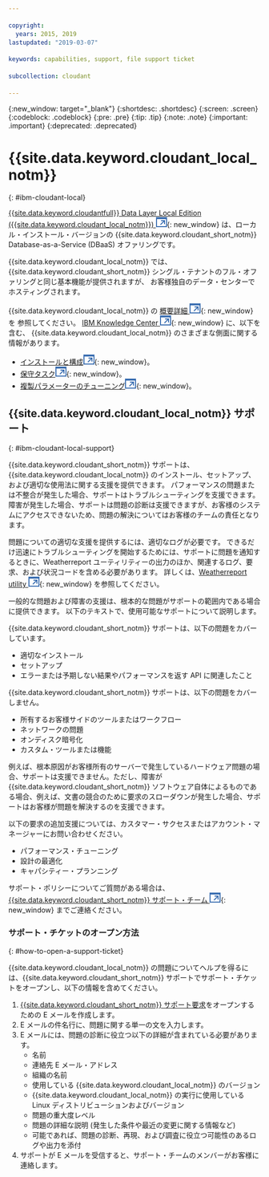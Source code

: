 ```yaml
---

copyright:
  years: 2015, 2019
lastupdated: "2019-03-07"

keywords: capabilities, support, file support ticket

subcollection: cloudant

---
```


{:new_window: target="_blank"}
{:shortdesc: .shortdesc}
{:screen: .screen}
{:codeblock: .codeblock}
{:pre: .pre}
{:tip: .tip}
{:note: .note}
{:important: .important}
{:deprecated: .deprecated}

<!-- Acrolinx: 2017-05-10 -->

# {{site.data.keyword.cloudant_local_notm}}
{: #ibm-cloudant-local}

[{{site.data.keyword.cloudantfull}} Data Layer Local Edition ({{site.data.keyword.cloudant_local_notm}}) ![外部リンク・アイコン](../images/launch-glyph.svg "外部リンク・アイコン")](https://www.ibm.com/support/knowledgecenter/SSTPQH_1.1.0/com.ibm.cloudant.local.doc/SSTPQH_1.1.0_welcome.html){: new_window} は、ローカル・インストール・バージョンの {{site.data.keyword.cloudant_short_notm}} Database-as-a-Service (DBaaS) オファリングです。

{{site.data.keyword.cloudant_local_notm}} では、{{site.data.keyword.cloudant_short_notm}} シングル・テナントのフル・オファリングと同じ基本機能が提供されますが、
お客様独自のデータ・センターでホスティングされます。

{{site.data.keyword.cloudant_local_notm}} の [概要詳細 ![外部リンク・アイコン](../images/launch-glyph.svg "外部リンク・アイコン")](https://www.ibm.com/support/knowledgecenter/en/SSTPQH_1.1.0/com.ibm.cloudant.local.install.doc/topics/clinstall_cloudant_local_overview.html){: new_window} を
参照してください。
[IBM Knowledge Center ![外部リンク・アイコン](../images/launch-glyph.svg "外部リンク・アイコン")](https://www.ibm.com/support/knowledgecenter/en/SSTPQH_1.1.0/com.ibm.cloudant.local.doc/SSTPQH_1.1.0_welcome.html){: new_window}
に、以下を含む、
{{site.data.keyword.cloudant_local_notm}} のさまざまな側面に関する情報があります。

-   [インストールと構成![外部リンク・アイコン](../images/launch-glyph.svg "外部リンク・アイコン")](https://www.ibm.com/support/knowledgecenter/en/SSTPQH_1.1.0/com.ibm.cloudant.local.install.doc/topics/clinstall_installing.html){: new_window}。
-   [保守タスク![外部リンク・アイコン](../images/launch-glyph.svg "外部リンク・アイコン")](https://www.ibm.com/support/knowledgecenter/en/SSTPQH_1.1.0/com.ibm.cloudant.local.install.doc/topics/clinstall_maintenance_tasks_overview.html){: new_window}。
-   [複製パラメーターのチューニング![外部リンク・アイコン](../images/launch-glyph.svg "外部リンク・アイコン")](https://www.ibm.com/support/knowledgecenter/en/SSTPQH_1.1.0/com.ibm.cloudant.local.install.doc/topics/clinstall_tuning_parameters_replication_cases.html){: new_window}。

## {{site.data.keyword.cloudant_local_notm}} サポート
{: #ibm-cloudant-local-support}

{{site.data.keyword.cloudant_short_notm}} サポートは、{{site.data.keyword.cloudant_local_notm}} のインストール、セットアップ、および適切な使用法に関する支援を提供できます。 パフォーマンスの問題または不整合が発生した場合、サポートはトラブルシューティングを支援できます。 障害が発生した場合、サポートは問題の診断は支援できますが、お客様のシステムにアクセスできないため、問題の解決についてはお客様のチームの責任となります。

問題についての適切な支援を提供するには、適切なログが必要です。 できるだけ迅速にトラブルシューティングを開始するためには、サポートに問題を通知するときに、Weatherreport ユーティリティーの出力のほか、関連するログ、要求、および状況コードを含める必要があります。 詳しくは、[Weatherreport utility ![外部リンク・アイコン](../images/launch-glyph.svg "外部リンク・アイコン")](https://www.ibm.com/support/knowledgecenter/SSTPQH_1.1.0/com.ibm.cloudant.local.install.doc/topics/clinstall_checking_health_cluster_with_weatherreport.html){: new_window} を参照してください。

一般的な問題および障害の支援は、根本的な問題がサポートの範囲内である場合に提供できます。 以下のテキストで、使用可能なサポートについて説明します。 

{{site.data.keyword.cloudant_short_notm}} サポートは、以下の問題をカバーしています。
- 適切なインストール
- セットアップ
- エラーまたは予期しない結果やパフォーマンスを返す API に関連したこと

{{site.data.keyword.cloudant_short_notm}} サポートは、以下の問題をカバーしません。
- 所有するお客様サイドのツールまたはワークフロー
- ネットワークの問題 
- オンディスク暗号化 
- カスタム・ツールまたは機能

例えば、根本原因がお客様所有のサーバーで発生しているハードウェア問題の場合、サポートは支援できません。ただし、障害が {{site.data.keyword.cloudant_short_notm}} ソフトウェア自体によるものである場合、例えば、文書の競合のために要求のスローダウンが発生した場合、サポートはお客様が問題を解決するのを支援できます。

以下の要求の追加支援については、カスタマー・サクセスまたはアカウント・マネージャーにお問い合わせください。
- パフォーマンス・チューニング
- 設計の最適化
- キャパシティー・プランニング

サポート・ポリシーについてご質問がある場合は、[{{site.data.keyword.cloudant_short_notm}} サポート・チーム ![外部リンク・アイコン](../images/launch-glyph.svg "外部リンク・アイコン")](mailto:support@cloudant.com){: new_window} までご連絡ください。

### サポート・チケットのオープン方法
{: #how-to-open-a-support-ticket}

{{site.data.keyword.cloudant_local_notm}} の問題についてヘルプを得るには、{{site.data.keyword.cloudant_short_notm}} サポートでサポート・チケットをオープンし、以下の情報を含めてください。

1. [{{site.data.keyword.cloudant_short_notm}} サポート要求](mailto:support@cloudant.com)をオープンするための E メールを作成します。
2. E メールの件名行に、問題に関する単一の文を入力します。
3. E メールには、問題の診断に役立つ以下の詳細が含まれている必要があります。
    - 名前
    - 連絡先 E メール・アドレス
    - 組織の名前
    - 使用している {{site.data.keyword.cloudant_local_notm}} のバージョン
    - {{site.data.keyword.cloudant_local_notm}} の実行に使用している Linux ディストリビューションおよびバージョン
    - 問題の重大度レベル
    - 問題の詳細な説明 (発生した条件や最近の変更に関する情報など)
    - 可能であれば、問題の診断、再現、および調査に役立つ可能性のあるログや出力を添付
4. サポートが E メールを受信すると、サポート・チームのメンバーがお客様に連絡します。

